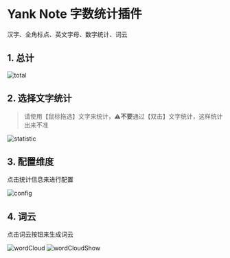 # Yank Note 字数统计插件
汉字、全角标点、英文字母、数字统计、词云
## 1. 总计
![total](https://github.com/user-attachments/assets/74ecfdb7-9a44-4021-b5e5-d0b147431cf9)

## 2. 选择文字统计
> 请使用【鼠标拖选】文字来统计，⚠️**不要**通过【双击】文字统计，这样统计出来不准

![statistic](https://github.com/user-attachments/assets/f6ed0e33-d3ba-4c6b-aa15-65f8c0b778cc)

## 3. 配置维度
点击统计信息来进行配置

![config](https://github.com/user-attachments/assets/be057d4b-151d-4c09-bb1b-117b632589ce)

## 4. 词云
点击词云按钮来生成词云

![wordCloud](https://github.com/user-attachments/assets/6831a744-97ec-4954-b422-f17589da6acf)
![wordCloudShow](https://github.com/user-attachments/assets/a0ee458e-4d9d-4ae3-9401-31633d4310a3)
